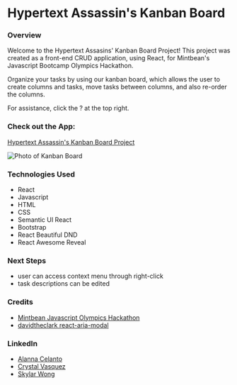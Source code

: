 # Hypertext Assassin's Kanban Board

### Overview ###
Welcome to the Hypertext Assasins' Kanban Board Project! This project was created as a front-end CRUD application, using React, for Mintbean's Javascript Bootcamp Olympics Hackathon.

Organize your tasks by using our kanban board, which allows the user to create columns and tasks, move tasks between columns, and also re-order the columns.

For assistance, click the ? at the top right. 

### Check out the App: ###
[Hypertext Assassin's Kanban Board Project](https://hypertext-assassins-kanban.herokuapp.com/)

![Photo of Kanban Board](https://i.imgur.com/nnyPIeN.png)

### Technologies Used ###
- React
- Javascript
- HTML
- CSS
- Semantic UI React
- Bootstrap
- React Beautiful DND
- React Awesome Reveal

### Next Steps ###
- user can access context menu through right-click
- task descriptions can be edited

### Credits ### 
- [Mintbean Javascript Olympics Hackathon](https://sites.google.com/mintbean.io/javascriptbootcampolympics/home)
- [davidtheclark react-aria-modal](https://github.com/davidtheclark/react-aria-modal)

### LinkedIn ###
- [Alanna Celanto](https://www.linkedin.com/in/alanna-celentano/)
- [Crystal Vasquez](https://www.linkedin.com/in/crystal-lynn-vasquez/)
- [Skylar Wong](https://www.linkedin.com/in/skylar-wong/)